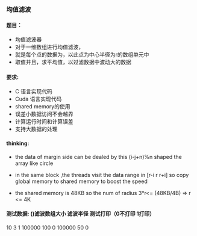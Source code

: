 ### 均值滤波
 
#### 题目：
- 均值滤波器
- 对于一维数组进行均值滤波，
- 就是每个点的数据为，以此点为中心半径为r的数组单元中
- 取值并且，求平均值，以过滤数据中波动大的数据

#### 要求:
- C 语言实现代码
- Cuda 语言实现代码
- shared memory的使用
- 误差小数据访问不会越界
- 计算运行时间和计算误差
- 支持大数据的处理

#### thinking: 

- the data of margin side can be dealed by this  (i-j+n)%n 
shaped the array  like circle 

- in the same block ,the threads  visit the  data range in [r-i r r+i] so copy global memory to shared memory to boost the speed

- the shared memory is 48KB  so the num of radius    3*r<= (48KB/4B)  =>  r <= 4K 


#### 测试数据:  ()滤波数组大小 滤波半径 测试打印（0不打印 1打印）
10 3 1
100000 100 0
100000 50 0
